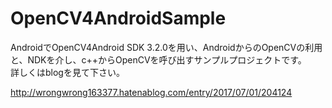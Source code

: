 # OpenCV4AndroidSample

AndroidでOpenCV4Android SDK 3.2.0を用い、AndroidからのOpenCVの利用と、NDKを介し、c++からOpenCVを呼び出すサンプルプロジェクトです。  
詳しくはblogを見て下さい。

http://wrongwrong163377.hatenablog.com/entry/2017/07/01/204124
